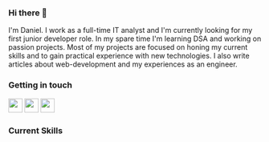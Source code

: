 ### Hi there 👋

I'm Daniel. I work as a full-time IT analyst and I'm currently looking for my first junior developer role. In my spare time I'm learning DSA and working on passion projects. Most of my projects are focused on honing my current skills and to gain practical experience with new technologies. I also write articles about web-development and my experiences as an engineer.

### Getting in touch
<a href="https://www.linkedin.com/in/danielkwon89/"><img height="28" width="28" src="https://cdn.jsdelivr.net/npm/simple-icons@v4/icons/linkedin.svg" /></a> <a href="https://twitter.com/dwonkaniel"><img height="28" width="28" src="https://cdn.jsdelivr.net/npm/simple-icons@v4/icons/twitter.svg" /></a> <a href="https://daniel-kwon.medium.com/"><img height="28" width="28" src="https://cdn.jsdelivr.net/npm/simple-icons@v4/icons/medium.svg" /></a>

### Current Skills
<a href="https://raw.githubusercontent.com/github/explore/80688e429a7d4ef2fca1e82350fe8e3517d3494d/topics/javascript/javascript.png"></a> <a href="https://raw.githubusercontent.com/github/explore/80688e429a7d4ef2fca1e82350fe8e3517d3494d/topics/react/react.png"></a> <a href="https://raw.githubusercontent.com/github/explore/80688e429a7d4ef2fca1e82350fe8e3517d3494d/topics/ruby/ruby.png"></a> <a href="https://raw.githubusercontent.com/github/explore/80688e429a7d4ef2fca1e82350fe8e3517d3494d/topics/html/html.png"></a> <a href="https://raw.githubusercontent.com/github/explore/80688e429a7d4ef2fca1e82350fe8e3517d3494d/topics/css/css.png"></a>  
